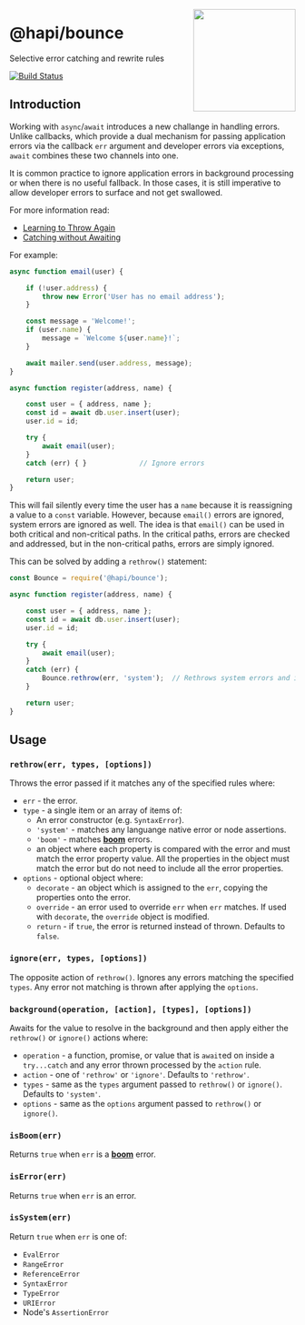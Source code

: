 <a href="http://hapijs.com"><img src="https://raw.githubusercontent.com/hapijs/assets/master/images/family.png" width="180px" align="right" /></a>

# @hapi/bounce

Selective error catching and rewrite rules

[![Build Status](https://secure.travis-ci.org/hapijs/bounce.svg)](http://travis-ci.org/hapijs/bounce)

## Introduction

Working with `async`/`await` introduces a new challange in handling errors. Unlike callbacks, which
provide a dual mechanism for passing application errors via the callback `err` argument and
developer errors via exceptions, `await` combines these two channels into one.

It is common practice to ignore application errors in background processing or when there is no
useful fallback. In those cases, it is still imperative to allow developer errors to surface and
not get swallowed.

For more information read:
- [Learning to Throw Again](https://medium.com/@eranhammer/learning-to-throw-again-79b498504d28)
- [Catching without Awaiting](https://medium.com/@eranhammer/catching-without-awaiting-b2cb7df45790)

For example:

```js
async function email(user) {

    if (!user.address) {
        throw new Error('User has no email address');
    }

    const message = 'Welcome!';
    if (user.name) {
        message = `Welcome ${user.name}!`;
    }

    await mailer.send(user.address, message);
}

async function register(address, name) {

    const user = { address, name };
    const id = await db.user.insert(user);
    user.id = id;

    try {
        await email(user);
    }
    catch (err) { }             // Ignore errors

    return user;
}
```

This will fail silently every time the user has a `name` because it is reassigning a value to a
`const` variable. However, because `email()` errors are ignored, system errors are ignored as well.
The idea is that `email()` can be used in both critical and non-critical paths. In the critical
paths, errors are checked and addressed, but in the non-critical paths, errors are simply ignored.

This can be solved by adding a `rethrow()` statement:

```js
const Bounce = require('@hapi/bounce');

async function register(address, name) {

    const user = { address, name };
    const id = await db.user.insert(user);
    user.id = id;

    try {
        await email(user);
    }
    catch (err) {
        Bounce.rethrow(err, 'system');  // Rethrows system errors and ignores application errors
    }

    return user;
}
```

## Usage

### `rethrow(err, types, [options])`

Throws the error passed if it matches any of the specified rules where:
- `err` - the error.
- `type` - a single item or an array of items of:
    - An error constructor (e.g. `SyntaxError`).
    - `'system'` - matches any languange native error or node assertions.
    - `'boom'` - matches [**boom**](https://github.com/hapijs/boom) errors.
    - an object where each property is compared with the error and must match the error property
      value. All the properties in the object must match the error but do not need to include all
      the error properties.
- `options` - optional object where:
    - `decorate` - an object which is assigned to the `err`, copying the properties onto the error.
    - `override` - an error used to override `err` when `err` matches. If used with `decorate`,
      the `override` object is modified.
    - `return` - if `true`, the error is returned instead of thrown. Defaults to `false`.

### `ignore(err, types, [options])`

The opposite action of `rethrow()`. Ignores any errors matching the specified `types`. Any error
not matching is thrown after applying the `options`.

### `background(operation, [action], [types], [options])`

Awaits for the value to resolve in the background and then apply either the `rethrow()` or `ignore()`
actions where:
- `operation` - a function, promise, or value that is `await`ed on inside a `try...catch` and any
  error thrown processed by the `action` rule.
- `action` - one of `'rethrow'` or `'ignore'`. Defaults to `'rethrow'`.
- `types` - same as the `types` argument passed to `rethrow()` or `ignore()`. Defaults to `'system'`.
- `options` - same as the `options` argument passed to `rethrow()` or `ignore()`.

### `isBoom(err)`

Returns `true` when `err` is a [**boom**](https://github.com/hapijs/boom) error.

### `isError(err)`

Returns `true` when `err` is an error.

### `isSystem(err)`

Return `true` when `err` is one of:
- `EvalError`
- `RangeError`
- `ReferenceError`
- `SyntaxError`
- `TypeError`
- `URIError`
- Node's `AssertionError`

